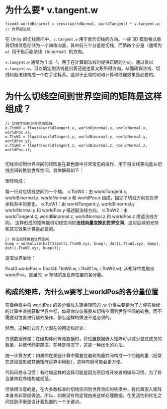# 为什么要* v.tangent.w

```
fixed3 worldBinormal = cross(worldNormal, worldTangent) * v.tangent.w; // 世界副法线 
```

在 Unity 的切线空间中，`v.tangent.w` 用于表示切线的方向。一些 3D 模型格式会将切线信息存储为一个四维向量，其中前三个分量是切线，而第四个分量（通常为 `w`）用于指示副法线（binormal）的方向。

`v.tangent.w` 通常为 1 或 -1，用于在计算副法线时提供正确的方向。通过乘以 `v.tangent.w`，可以确定副法线是沿着还是逆着叉积所得方向，从而确保法线、切线和副法线构成一个右手坐标系。这对于正常的明暗计算和纹理效果是必要的。



# 为什么切线空间到世界空间的矩阵是这样组成？

```
// 切线空间到世界空间矩阵
o.TtoW0 = float4(worldTangent.x, worldBinormal.x, worldNormal.x, worldPos.x);  
o.TtoW1 = float4(worldTangent.y, worldBinormal.y, worldNormal.y, worldPos.y);  
o.TtoW2 = float4(worldTangent.z, worldBinormal.z, worldNormal.z, worldPos.z);  
                
```

切线空间到世界空间的矩阵是在着色器中非常常见的操作，用于将法线等向量从切线空间转换到世界空间。具体解释如下：

矩阵构成：

每一行对应切线空间的一个轴。
o.TtoW0：由 worldTangent.x, worldBinormal.x, worldNormal.x 和 worldPos.x 组成，描述了切线方向在世界坐标系中的变化。
o.TtoW1：由 worldTangent.y, worldBinormal.y, worldNormal.y 和 worldPos.y 描述副法线方向。
o.TtoW2：由 worldTangent.z, worldBinormal.z, worldNormal.z 和 worldPos.z 描述法线方向。
这样形成的矩阵能将切线空间的**法线向量变换到世界空间**，这对后续的光照和其它效果计算是必要的。

```
// 将法线转换到世界空间
bump = normalize(half3(dot(i.TtoW0.xyz, bump), dot(i.TtoW1.xyz, bump), dot(i.TtoW2.xyz, bump)));
```

提取世界坐标：

float3 worldPos = float3(i.TtoW0.w, i.TtoW1.w, i.TtoW2.w); 从矩阵中提取出 worldPos。这里的 .w 存储的是世界位置的各分量。

## 构成的矩阵，为什么w要写上worldPos的各分量位置

在着色器中将 worldPos 的各分量放入转换矩阵的 .w 分量主要是为了方便在后续的计算中直接获取世界坐标。如果你仅仅需要从切线空间到世界空间的转换，而不需要对位置进行额外操作，那么这样的做法不是必须的。

然而，这种形式有几个潜在的用途和好处：

方便数据传递：在结构体间传递数据时，将位置数据嵌入矩阵可以减少显式成员的数量，并使代码更简洁。在特定情况下，这是一种优化的方法。

统一计算方式：如果你在某些计算中需要位置和向量共同构成一个四维向量（经常在透视投影或其他矩阵运算中用到），这种布局可能会更方便。

代码风格与习惯：有时候这样的选择可能是因为项目或开发者的编码习惯，为了符合某种程序结构或规范。

但值得注意的是，在大多数标准的切线空间到世界空间的转换中，将位置嵌入矩阵本身并非常规做法。所以，如果没有特定理由来这样处理数据，在灵活性和优化之间找到平衡是设计着色器的一个关键点。

